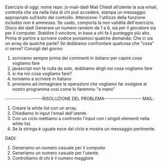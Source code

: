 Esercizio di oggi:
nome repo: js-mail-dadi
Mail
Chiedi all’utente la sua email,
controlla che sia nella lista di chi può accedere,
stampa un messaggio appropriato sull’esito del controllo.
Attenzione: l'utilizzo della funzione includes non è ammesso. Se usato, comporta la non validità dell'esercizio.
Gioco dei dadi
Generare un numero random da 1 a 6, sia per il giocatore sia per il computer.
Stabilire il vincitore, in base a chi fa il punteggio più alto.
Prima di partire a scrivere codice poniamoci qualche domanda:
Che ci sia un array da qualche parte?
Se dobbiamo confrontare qualcosa che "cosa" ci serve?
Consigli del giorno:
1. scriviamo sempre prima dei commenti in italiano per capire cosa vogliamo fare
2. javascript non fa nulla da solo, dobbiamo dirgli noi cosa vogliamo fare
3. si ma noi cosa vogliamo fare?
4. torniamo a scrivere in italiano
5. proviamo ad immaginare le operazioni che vogliamo far svolgere al nostro programma così come lo faremmo "a mano"

-------------------RISOLUZIONE DEL PROBLEMA-------------------
MAIL:
1. Creare la white list con un array.
2. Chiediamo in input l'email dell'utente.
3. Con un ciclo mettiamo a confronto l'input con i singoli elementi nella white list.
4. Se la stringa è uguale esce dal ciclo e mostra un messaggio pertinente.

DADI:
1. Generiamo un numero casuale per il computer.
2. Generiamo un numero casuale per l'utente.
3. Controlliamo di chi è il numero maggiore
